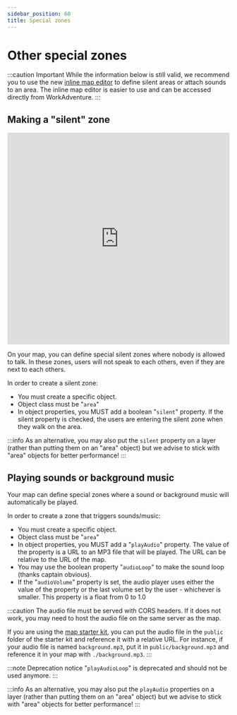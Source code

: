 ```yaml
---
sidebar_position: 60
title: Special zones
---
```


# Other special zones

:::caution Important
While the information below is still valid, we recommend you to use the new [inline map editor](../inline-editor/) to define silent areas
or attach sounds to an area.
The inline map editor is easier to use and can be accessed directly from WorkAdventure.
:::

## Making a "silent" zone

<iframe width="100%" height="480" src="https://www.youtube.com/embed/z7XLo06o-ow" title="Building your map - Special zones" frameborder="0" allow="accelerometer; autoplay; clipboard-write; encrypted-media; gyroscope; picture-in-picture; web-share; fullscreen" allowfullscreen></iframe>

On your map, you can define special silent zones where nobody is allowed to talk. In these zones, users will not speak to each others, even if they are next to each others.

In order to create a silent zone:

- You must create a specific object.
- Object class must be "`area`"
- In object properties, you MUST add a boolean "`silent`" property. If the silent property is checked, the users are entering the silent zone when they walk on the area.

:::info
As an alternative, you may also put the `silent` property on a layer (rather than putting them on an "area" object)
but we advise to stick with "area" objects for better performance!
:::

## Playing sounds or background music

Your map can define special zones where a sound or background music will automatically be played.

In order to create a zone that triggers sounds/music:

- You must create a specific object.
- Object class must be "`area`"
- In object properties, you MUST add a "`playAudio`" property. The value of the property is a URL to an MP3 file that will be played. The URL can be relative to the URL of the map.
- You may use the boolean property "`audioLoop`" to make the sound loop (thanks captain obvious).
- If the "`audioVolume`" property is set, the audio player uses either the value of the property or the last volume set by the user - whichever is smaller. This property is a float from 0 to 1.0

:::caution
The audio file must be served with CORS headers. If it does not work, you may need to host the audio file on the same server as the map.

If you are using the [map starter kit](https://github.com/workadventure/map-starter-kit), you can put the audio file in the `public` folder of the starter kit and reference it with a relative URL.
For instance, if your audio file is named `background.mp3`, put it in `public/background.mp3` and reference it in your map with `./background.mp3`.
:::

:::note Deprecation notice
"`playAudioLoop`" is deprecated and should not be used anymore.
:::

:::info
As an alternative, you may also put the `playAudio` properties on a layer (rather than putting them on an "area" object)
but we advise to stick with "area" objects for better performance!
:::
